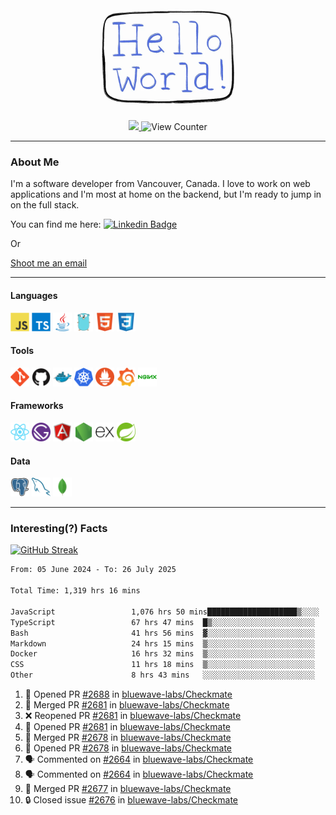 <div align="center">
    <img src="./img/hello_world.webp" height="200px" width="">
    <div>
        <a href="https://www.linkedin.com/in/ajhollid">
            <img src="https://img.shields.io/badge/LinkedIn-blue"/>
        </a>
        <img src="https://komarev.com/ghpvc/?username=ajhollid&color=yellow" alt="View Counter">
    </div>
</div>

---

### About Me

I'm a software developer from Vancouver, Canada. I love to work on web applications and I'm most at home on the backend, but I'm ready to jump in on the full stack.

You can find me here: [![Linkedin Badge](https://img.shields.io/badge/-ajhollid-blue?style=flat&logo=Linkedin&logoColor=white)](https://www.linkedin.com/in/ajhollid)

Or

[Shoot me an email](mailto:ajhollid@gmail.com)

---

#### Languages

<div>
    <img src="./img/devicons/javascript-original.svg" width=30 height=30 alt="JavaScript">
    <img src="/img/devicons/typescript-original.svg" width=30 height=30 alt="TypeScript">
    <img src="./img/devicons/java-original.svg" width=30 height=30 alt="Java">
    <img src="./img/devicons/go-original.svg" width=30 height=30 alt="Golang">
    <img src="./img/devicons/html5-original.svg" width=30 height=30 alt="HTML 5">
    <img src="./img/devicons/css3-original.svg" width=30 height=30 alt="CSS 3">
</div>

#### Tools

<div>
    <img src="./img/devicons/git-original.svg" width=30 height=30 alt="Git">
    <img src="./img/devicons/github-original.svg" width=30 height=30 alt="Github">
    <img src="./img/devicons/docker-original.svg" width=30 
    height=30 alt="Docker">
    <img src="./img/devicons/kubernetes-original.svg" width=30 height=30 alt="K8">
    <img src="./img/devicons/prometheus-original.svg" width=30 height=30 alt="Prometheus">
    <img src="./img/devicons/grafana-original.svg" width=30 height=30 alt="Grafana">
    <img src="./img/devicons/nginx-original.svg" width=30 height=30 alt="Nginx">
</div>

#### Frameworks

<div>
    <img src="./img/devicons/react-original.svg" width=30 height=30 alt="React">
    <img src="./img/devicons/gatsby-original.svg" width=30 height=30 alt="Gatsby">
    <img src="./img/devicons/angularjs-original.svg" width=30 height=30 alt="AngularJS">
    <img src="./img/devicons/nodejs-original.svg" width=30 height=30 alt="NodeJS">
    <img src="./img/devicons/express-original.svg" width=30 height=30 alt="Express">
    <img src="./img/devicons/spring-original.svg" width=30 height=30 alt="Spring">
</div>

#### Data

<div>
    <img src="./img/devicons/postgresql-original.svg" width=30 height=30 alt="Postgresql">
    <img src="./img/devicons/mysql-original.svg" width=30 height=30 alt="Mysql">
    <img src="./img/devicons/mongodb-original.svg" width=30 height=30 alt="MongoDB">
</div>

---

### Interesting(?) Facts

[![GitHub Streak](http://github-readme-streak-stats.herokuapp.com?user=ajhollid)](https://git.io/streak-stats)

 <!--START_SECTION:waka-->

```txt
From: 05 June 2024 - To: 26 July 2025

Total Time: 1,319 hrs 16 mins

JavaScript                 1,076 hrs 50 mins████████████████████▒░░░░   81.09 %
TypeScript                 67 hrs 47 mins  █▒░░░░░░░░░░░░░░░░░░░░░░░   05.10 %
Bash                       41 hrs 56 mins  ▓░░░░░░░░░░░░░░░░░░░░░░░░   03.16 %
Markdown                   24 hrs 15 mins  ▒░░░░░░░░░░░░░░░░░░░░░░░░   01.83 %
Docker                     16 hrs 32 mins  ▒░░░░░░░░░░░░░░░░░░░░░░░░   01.25 %
CSS                        11 hrs 18 mins  ▒░░░░░░░░░░░░░░░░░░░░░░░░   00.85 %
Other                      8 hrs 43 mins   ░░░░░░░░░░░░░░░░░░░░░░░░░   00.66 %
```

<!--END_SECTION:waka-->


<!--START_SECTION:activity-->
1. 💪 Opened PR [#2688](https://github.com/bluewave-labs/Checkmate/pull/2688) in [bluewave-labs/Checkmate](https://github.com/bluewave-labs/Checkmate)
2. 🎉 Merged PR [#2681](https://github.com/bluewave-labs/Checkmate/pull/2681) in [bluewave-labs/Checkmate](https://github.com/bluewave-labs/Checkmate)
3. ❌ Reopened PR [#2681](https://github.com/bluewave-labs/Checkmate/pull/2681) in [bluewave-labs/Checkmate](https://github.com/bluewave-labs/Checkmate)
4. 💪 Opened PR [#2681](https://github.com/bluewave-labs/Checkmate/pull/2681) in [bluewave-labs/Checkmate](https://github.com/bluewave-labs/Checkmate)
5. 🎉 Merged PR [#2678](https://github.com/bluewave-labs/Checkmate/pull/2678) in [bluewave-labs/Checkmate](https://github.com/bluewave-labs/Checkmate)
6. 💪 Opened PR [#2678](https://github.com/bluewave-labs/Checkmate/pull/2678) in [bluewave-labs/Checkmate](https://github.com/bluewave-labs/Checkmate)
7. 🗣 Commented on [#2664](https://github.com/bluewave-labs/Checkmate/pull/2664#issuecomment-3114423149) in [bluewave-labs/Checkmate](https://github.com/bluewave-labs/Checkmate)
8. 🗣 Commented on [#2664](https://github.com/bluewave-labs/Checkmate/pull/2664#issuecomment-3110732970) in [bluewave-labs/Checkmate](https://github.com/bluewave-labs/Checkmate)
9. 🎉 Merged PR [#2677](https://github.com/bluewave-labs/Checkmate/pull/2677) in [bluewave-labs/Checkmate](https://github.com/bluewave-labs/Checkmate)
10. 🔒 Closed issue [#2676](https://github.com/bluewave-labs/Checkmate/issues/2676) in [bluewave-labs/Checkmate](https://github.com/bluewave-labs/Checkmate)
<!--END_SECTION:activity-->
